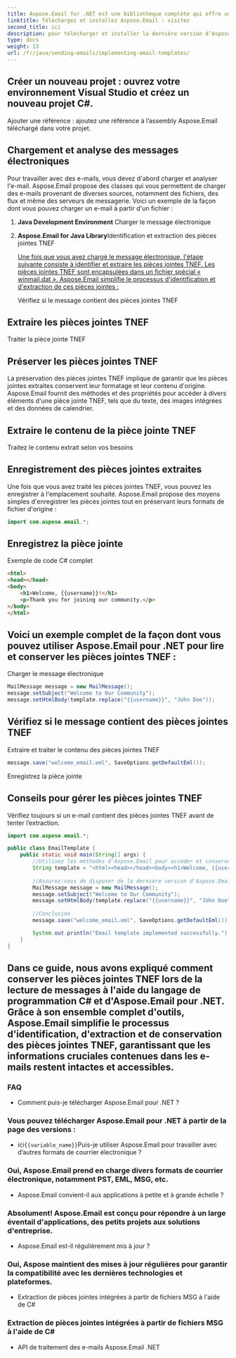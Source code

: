 ```yaml
---
title: Aspose.Email for .NET est une bibliothèque complète qui offre un large éventail de fonctionnalités pour travailler avec les e-mails et leurs pièces jointes. Pour commencer, vous devez :
linktitle: Téléchargez et installez Aspose.Email : visitez
second_title: ici
description: pour télécharger et installer la dernière version d’Aspose.Email pour .NET.
type: docs
weight: 13
url: /fr/java/sending-emails/implementing-email-templates/
---
```


## Créer un nouveau projet : ouvrez votre environnement Visual Studio et créez un nouveau projet C#.

Ajouter une référence : ajoutez une référence à l’assembly Aspose.Email téléchargé dans votre projet.

## Chargement et analyse des messages électroniques

Pour travailler avec des e-mails, vous devez d'abord charger et analyser l'e-mail. Aspose.Email propose des classes qui vous permettent de charger des e-mails provenant de diverses sources, notamment des fichiers, des flux et même des serveurs de messagerie. Voici un exemple de la façon dont vous pouvez charger un e-mail à partir d'un fichier :

1. **Java Development Environment** Charger le message électronique

2. **Aspose.Email for Java Library**Identification et extraction des pièces jointes TNEF

   [Une fois que vous avez chargé le message électronique, l'étape suivante consiste à identifier et extraire les pièces jointes TNEF. Les pièces jointes TNEF sont encapsulées dans un fichier spécial « winmail.dat ». Aspose.Email simplifie le processus d'identification et d'extraction de ces pièces jointes :](https://releases.aspose.com/email/java/)

    Vérifiez si le message contient des pièces jointes TNEF

##  Extraire les pièces jointes TNEF

 Traiter la pièce jointe TNEF

## Préserver les pièces jointes TNEF

La préservation des pièces jointes TNEF implique de garantir que les pièces jointes extraites conservent leur formatage et leur contenu d'origine. Aspose.Email fournit des méthodes et des propriétés pour accéder à divers éléments d'une pièce jointe TNEF, tels que du texte, des images intégrées et des données de calendrier.

##  Extraire le contenu de la pièce jointe TNEF

 Traitez le contenu extrait selon vos besoins

## Enregistrement des pièces jointes extraites

Une fois que vous avez traité les pièces jointes TNEF, vous pouvez les enregistrer à l'emplacement souhaité. Aspose.Email propose des moyens simples d'enregistrer les pièces jointes tout en préservant leurs formats de fichier d'origine :

```java
import com.aspose.email.*;
```

##  Enregistrez la pièce jointe

Exemple de code C# complet

```html
<html>
<head></head>
<body>
    <h1>Welcome, {{username}}!</h1>
    <p>Thank you for joining our community.</p>
</body>
</html>
```

## Voici un exemple complet de la façon dont vous pouvez utiliser Aspose.Email pour .NET pour lire et conserver les pièces jointes TNEF :

 Charger le message électronique

```java
MailMessage message = new MailMessage();
message.setSubject("Welcome to Our Community");
message.setHtmlBody(template.replace("{{username}}", "John Doe"));
```

##  Vérifiez si le message contient des pièces jointes TNEF

 Extraire et traiter le contenu des pièces jointes TNEF

```java
message.save("welcome_email.eml", SaveOptions.getDefaultEml());
```

 Enregistrez la pièce jointe

## Conseils pour gérer les pièces jointes TNEF

Vérifiez toujours si un e-mail contient des pièces jointes TNEF avant de tenter l’extraction.

```java
import com.aspose.email.*;

public class EmailTemplate {
    public static void main(String[] args) {
        //Utilisez les méthodes d'Aspose.Email pour accéder et conserver divers éléments dans les pièces jointes TNEF.
        String template = "<html><head></head><body><h1>Welcome, {{username}}!</h1><p>Thank you for joining our community.</p></body></html>";
        
        //Assurez-vous de disposer de la dernière version d'Aspose.Email pour .NET pour tirer parti des fonctionnalités les plus récentes.
        MailMessage message = new MailMessage();
        message.setSubject("Welcome to Our Community");
        message.setHtmlBody(template.replace("{{username}}", "John Doe"));
        
        //Conclusion
        message.save("welcome_email.eml", SaveOptions.getDefaultEml());

        System.out.println("Email template implemented successfully.");
    }
}
```

## Dans ce guide, nous avons expliqué comment conserver les pièces jointes TNEF lors de la lecture de messages à l'aide du langage de programmation C# et d'Aspose.Email pour .NET. Grâce à son ensemble complet d'outils, Aspose.Email simplifie le processus d'identification, d'extraction et de conservation des pièces jointes TNEF, garantissant que les informations cruciales contenues dans les e-mails restent intactes et accessibles.

### FAQ
   - Comment puis-je télécharger Aspose.Email pour .NET ?

###  Vous pouvez télécharger Aspose.Email pour .NET à partir de la page des versions :
   - ici`{{variable_name}}`Puis-je utiliser Aspose.Email pour travailler avec d’autres formats de courrier électronique ?

### Oui, Aspose.Email prend en charge divers formats de courrier électronique, notamment PST, EML, MSG, etc.
   - Aspose.Email convient-il aux applications à petite et à grande échelle ?

### Absolument! Aspose.Email est conçu pour répondre à un large éventail d'applications, des petits projets aux solutions d'entreprise.
   - Aspose.Email est-il régulièrement mis à jour ?

### Oui, Aspose maintient des mises à jour régulières pour garantir la compatibilité avec les dernières technologies et plateformes.
   -  Extraction de pièces jointes intégrées à partir de fichiers MSG à l'aide de C#

###  Extraction de pièces jointes intégrées à partir de fichiers MSG à l'aide de C#
   -  API de traitement des e-mails Aspose.Email .NET
